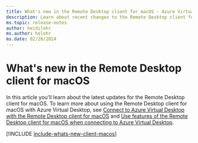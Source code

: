 ```yaml
---
title: What's new in the Remote Desktop client for macOS - Azure Virtual Desktop
description: Learn about recent changes to the Remote Desktop client for macOS
ms.topic: release-notes
author: heidilohr
ms.author: helohr
ms.date: 02/26/2024
---
```


# What's new in the Remote Desktop client for macOS

In this article you'll learn about the latest updates for the Remote Desktop client for macOS. To learn more about using the Remote Desktop client for macOS with Azure Virtual Desktop, see [Connect to Azure Virtual Desktop with the Remote Desktop client for macOS](users/connect-macos.md) and [Use features of the Remote Desktop client for macOS when connecting to Azure Virtual Desktop](users/client-features-macos.md).

[!INCLUDE [include-whats-new-client-macos](includes/include-whats-new-client-macos.md)]
